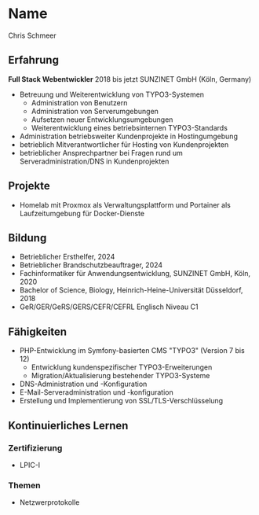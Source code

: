 # Name
Chris Schmeer

## Erfahrung
**Full Stack Webentwickler** 2018 bis jetzt
SUNZINET GmbH (Köln, Germany)
* Betreuung und Weiterentwicklung von TYPO3-Systemen
    * Administration von Benutzern
    * Administration von Serverumgebungen
    * Aufsetzen neuer Entwicklungsumgebungen
    * Weiterentwicklung eines betriebsinternen TYPO3-Standards
* Administration betriebsweiter Kundenprojekte in Hostingumgebung
* betrieblich Mitverantwortlicher für Hosting von Kundenprojekten
* betrieblicher Ansprechpartner bei Fragen rund um Serveradministration/DNS in Kundenprojekten

## Projekte
* Homelab mit Proxmox als Verwaltungsplattform und Portainer als Laufzeitumgebung für Docker-Dienste

## Bildung
* Betrieblicher Ersthelfer, 2024
* Betrieblicher Brandschutzbeauftrager, 2024
* Fachinformatiker für Anwendungsentwicklung, SUNZINET GmbH, Köln, 2020
* Bachelor of Science, Biology, Heinrich-Heine-Universität Düsseldorf, 2018
* GeR/GER/GeRS/GERS/CEFR/CEFRL Englisch Niveau C1

## Fähigkeiten
* PHP-Entwicklung im Symfony-basierten CMS "TYPO3" (Version 7 bis 12)
    * Entwicklung kundenspezifischer TYPO3-Erweiterungen
    * Migration/Aktualisierung bestehender TYPO3-Systeme
* DNS-Administration und -Konfiguration
* E-Mail-Serveradministration und -konfiguration
* Erstellung und Implementierung von SSL/TLS-Verschlüsselung

## Kontinuierliches Lernen
### Zertifizierung
* LPIC-I
### Themen
* Netzwerprotokolle
